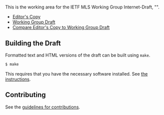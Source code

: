 # 

This is the working area for the IETF MLS Working Group Internet-Draft, "".

* [Editor's Copy](https://mlswg.github.io/mls-architecture/#go.draft-ietf-mls-architecture.html)
* [Working Group Draft](https://tools.ietf.org/html/draft-ietf-mls-architecture)
* [Compare Editor's Copy to Working Group Draft](https://mlswg.github.io/mls-architecture/#go.draft-ietf-mls-architecture.diff)

## Building the Draft

Formatted text and HTML versions of the draft can be built using `make`.

```sh
$ make
```

This requires that you have the necessary software installed.  See
[the instructions](https://github.com/martinthomson/i-d-template/blob/master/doc/SETUP.md).


## Contributing

See the
[guidelines for contributions](https://github.com/mlswg/mls-architecture/blob/master/CONTRIBUTING.md).
